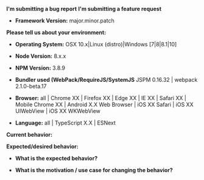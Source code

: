 <!--
BUGS: Please use this template.

The HTML comments below are for your reference, and are not displayed
when your issue is submitted, feel free to leave them.

CHOOSE the relevant headings, DELETE the other(s).
-->
**I'm submitting a bug report**
**I'm submitting a feature request**

* **Framework Version:**
major.minor.patch

**Please tell us about your environment:**
* **Operating System:**
OSX 10.x|Linux (distro)|Windows [7|8|8.1|10]

* **Node Version:**
8.x.x
<!--
Minimum supported Node version is latest Node 4.x LTS
run `node -v`
-->

* **NPM Version:**
3.8.9
<!--
Minimum supported NPM version is 3.x
run `npm -v`
-->

* **Bundler used (WebPack/RequireJS/SystemJS**
JSPM 0.16.32 | webpack 2.1.0-beta.17
<!--
If using JSPM
run `jspm -v`
If using Webpack
run `webpack --help | grep webpack`
-->

* **Browser:**
all | Chrome XX | Firefox XX | Edge XX | IE XX | Safari XX | Mobile Chrome XX | Android X.X Web Browser | iOS XX Safari | iOS XX UIWebView | iOS XX WKWebView

* **Language:**
all | TypeScript X.X | ESNext


**Current behavior:**


**Expected/desired behavior:**


* **What is the expected behavior?**


* **What is the motivation / use case for changing the behavior?**
